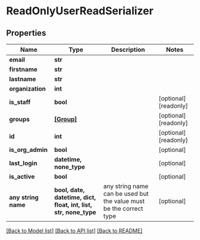 # ReadOnlyUserReadSerializer


## Properties
Name | Type | Description | Notes
------------ | ------------- | ------------- | -------------
**email** | **str** |  | 
**firstname** | **str** |  | 
**lastname** | **str** |  | 
**organization** | **int** |  | 
**is_staff** | **bool** |  | [optional] [readonly] 
**groups** | [**[Group]**](Group.md) |  | [optional] [readonly] 
**id** | **int** |  | [optional] [readonly] 
**is_org_admin** | **bool** |  | [optional] 
**last_login** | **datetime, none_type** |  | [optional] 
**is_active** | **bool** |  | [optional] 
**any string name** | **bool, date, datetime, dict, float, int, list, str, none_type** | any string name can be used but the value must be the correct type | [optional]

[[Back to Model list]](../README.md#documentation-for-models) [[Back to API list]](../README.md#documentation-for-api-endpoints) [[Back to README]](../README.md)


